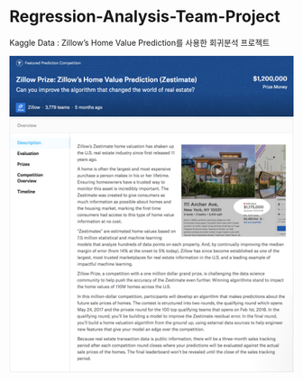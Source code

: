 # Regression-Analysis-Team-Project
Kaggle Data : Zillow’s Home Value Prediction를 사용한 회귀분석 프로젝트
</br>

![title](readme_img/title.png)
![description](readme_img/description.png)